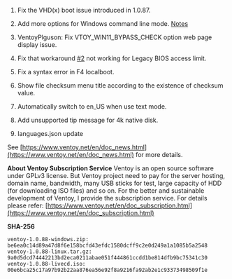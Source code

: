 1. Fix the VHD(x) boot issue introduced in 1.0.87.

2. Add more options for Windows command line mode. [Notes](https://www.ventoy.net/en/doc_windows_cli.html)

3. VentoyPlguson: Fix VTOY_WIN11_BYPASS_CHECK option web page display issue.

4. Fix that workaround [#2](https://github.com/ventoy/Ventoy/issues/2) not working for Legacy BIOS access limit.

5. Fix a syntax error in F4 localboot.

6. Show file checksum menu title according to the existence of checksum value.

7. Automatically switch to en_US when use text mode.

8. Add unsupported tip message for 4k native disk.

9. languages.json update

See [https://www.ventoy.net/en/doc_news.html](https://www.ventoy.net/en/doc_news.html) for more details.

**About Ventoy Subscription Service**
Ventoy is an open source software under GPLv3 license.
But Ventoy project need to pay for the server hosting, domain name, bandwidth, many USB sticks for test, large capacity of HDD (for downloading ISO files) and so on.
For the better and sustainable development of Ventoy, I provide the subscription service.
For details please refer: [https://www.ventoy.net/en/doc_subscription.html](https://www.ventoy.net/en/doc_subscription.html)

**SHA-256**

```Plain Text
ventoy-1.0.88-windows.zip:     be6ea0c14d89a47d8f6e158bcfd43efdc1580dcff9c2e0d249a1a1085b5a2548
ventoy-1.0.88-linux.tar.gz:    9a0d5dcd74442213bd2eca0211abae051f444861ccdd1be814dfb9bc75341c30
ventoy-1.0.88-livecd.iso:      00e6bca25c17a97b92b22aa876ea56e92f8a9216fa92ab2e1c93373498509f1e


```

